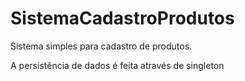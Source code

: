 # SistemaCadastroProdutos
Sistema simples para cadastro de produtos.

A persistência de dados é feita através de singleton
